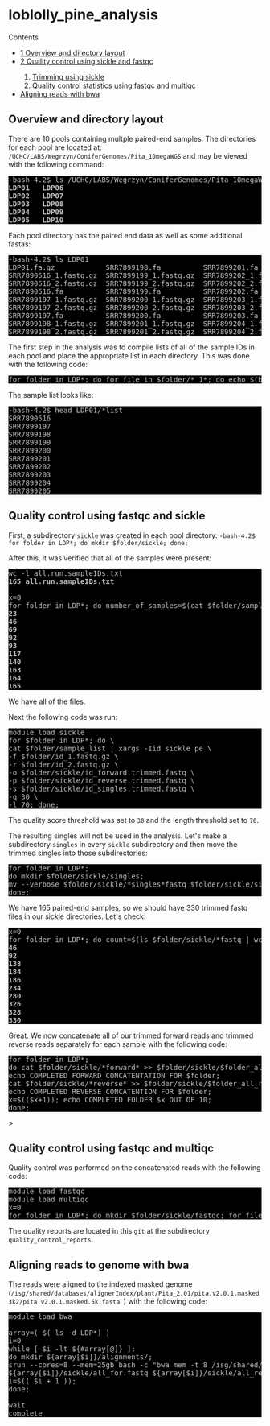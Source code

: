 # loblolly_pine_analysis


<div id="toc_container">
<p class="toc_title">Contents</p>
<ul class="toc_list">
<li><a href="#First_Point_Header">1 Overview and directory layout</>
<li><a href="#Second_Point_Header">2 Quality control using sickle and fastqc</a></li>
	<ol><li><a href="#sickle">Trimming using sickle</a></li>
		<li><a href="#fastqc">Quality control statistics using fastqc and multiqc</a></li></ol>
	<li><a href="#bwa">Aligning reads with bwa</a></li>
</ul>
  
  
<h2 id="First_Point_Header">Overview and directory layout</h2>

There are 10 pools containing multple paired-end samples. The directories for each pool are located at: `/UCHC/LABS/Wegrzyn/ConiferGenomes/Pita_10megaWGS` and may be viewed with the following command:

<pre style="color: silver; background: black;">-bash-4.2$ ls /UCHC/LABS/Wegrzyn/ConiferGenomes/Pita_10megaWGS/
<strong>LDP01   LDP06
LDP02   LDP07
LDP03   LDP08
LDP04   LDP09
LDP05   LDP10</strong></pre>

Each pool directory has the paired end data as well as some additional fastas:

<pre style="color: silver; background: black;">-bash-4.2$ ls LDP01
LDP01.fa.gz            SRR7899198.fa          SRR7899201.fa          SRR7899204.fa          SRR7899207.fa          SRR7899210.fa          SRR7899213.fa          SRR7899216.fa
SRR7890516_1.fastq.gz  SRR7899199_1.fastq.gz  SRR7899202_1.fastq.gz  SRR7899205_1.fastq.gz  SRR7899208_1.fastq.gz  SRR7899211_1.fastq.gz  SRR7899214_1.fastq.gz  SRR7899217_1.fastq.gz
SRR7890516_2.fastq.gz  SRR7899199_2.fastq.gz  SRR7899202_2.fastq.gz  SRR7899205_2.fastq.gz  SRR7899208_2.fastq.gz  SRR7899211_2.fastq.gz  SRR7899214_2.fastq.gz  SRR7899217_2.fastq.gz
SRR7890516.fa          SRR7899199.fa          SRR7899202.fa          SRR7899205.fa          SRR7899208.fa          SRR7899211.fa          SRR7899214.fa          SRR7899217.fa
SRR7899197_1.fastq.gz  SRR7899200_1.fastq.gz  SRR7899203_1.fastq.gz  SRR7899206_1.fastq.gz  SRR7899209_1.fastq.gz  SRR7899212_1.fastq.gz  SRR7899215_1.fastq.gz  SRR7899218_1.fastq.gz
SRR7899197_2.fastq.gz  SRR7899200_2.fastq.gz  SRR7899203_2.fastq.gz  SRR7899206_2.fastq.gz  SRR7899209_2.fastq.gz  SRR7899212_2.fastq.gz  SRR7899215_2.fastq.gz  SRR7899218_2.fastq.gz
SRR7899197.fa          SRR7899200.fa          SRR7899203.fa          SRR7899206.fa          SRR7899209.fa          SRR7899212.fa          SRR7899215.fa          SRR7899218.fa
SRR7899198_1.fastq.gz  SRR7899201_1.fastq.gz  SRR7899204_1.fastq.gz  SRR7899207_1.fastq.gz  SRR7899210_1.fastq.gz  SRR7899213_1.fastq.gz  SRR7899216_1.fastq.gz
SRR7899198_2.fastq.gz  SRR7899201_2.fastq.gz  SRR7899204_2.fastq.gz  SRR7899207_2.fastq.gz  SRR7899210_2.fastq.gz  SRR7899213_2.fastq.gz  SRR7899216_2.fastq.gz</strong></pre>

The first step in the analysis was to compile lists of all of the sample IDs in each pool and place the appropriate list in each directory. This was done with the following code:

<pre style="color: silver; background: black;">for folder in LDP*; do for file in $folder/*_1*; do echo $(basename $file _1.fastq.gz) >> $folder/sample_list; done; done;</pre>

The sample list looks like:
<pre style="color: silver; background: black;">
-bash-4.2$ head LDP01/*list
SRR7890516
SRR7899197
SRR7899198
SRR7899199
SRR7899200
SRR7899201
SRR7899202
SRR7899203
SRR7899204
SRR7899205</pre>

<h2 id="Second_Point_Header">Quality control using fastqc and sickle</h2>

First, a subdirectory `sickle` was created in each pool directory: `-bash-4.2$ for folder in LDP*; do mkdir $folder/sickle; done;`

After this, it was verified that all of the samples were present:

<pre style="color: silver; background: black;">wc -l all.run.sampleIDs.txt 
<strong>165 all.run.sampleIDs.txt</strong>

x=0
for folder in LDP*; do number_of_samples=$(cat $folder/sample_list | wc -l); ((x=x + number_of_samples)); echo $x; done;
<strong>23
46
69
92
93
117
140
163
164
165</strong></pre>

We have all of the files.

Next the following code was run:
<pre style="color: silver; background: black;">module load sickle
for $folder in LDP*; do \
cat $folder/sample_list | xargs -Iid sickle pe \
-f $folder/id_1.fastq.gz \
-r $folder/id_2.fastq.gz \
-o $folder/sickle/id_forward.trimmed.fastq \
-p $folder/sickle/id_reverse.trimmed.fastq \
-s $folder/sickle/id_singles.trimmed.fastq \
-q 30 \
-l 70; done;</pre>

The quality score threshold was set to `30` and the length threshold set to `70`.

The resulting singles will not be used in the analysis. Let's make a subdirectory `singles` in every `sickle` subdirectory and then move the trimmed singles into those subdirectories:
<pre style="color: silver; background: black;">
for folder in LDP*; 
do mkdir $folder/sickle/singles;
mv --verbose $folder/sickle/*singles*fastq $folder/sickle/singles;
done;</pre>

We have 165 paired-end samples, so we should have 330 trimmed fastq files in our sickle directories. Let's check:

<pre style="color: silver; background: black;">x=0
for folder in LDP*; do count=$(ls $folder/sickle/*fastq | wc -l); x=$((x+count)); echo $x; done;
<strong>46
92
138
184
186
234
280
326
328
330</strong></pre>

Great. We now concatenate all of our trimmed forward reads and trimmed reverse reads separately for each sample with the following code:

<pre style="color: silver; background: black;">
for folder in LDP*; 
do cat $folder/sickle/*forward* >> $folder/sickle/$folder_all_for.fastq; 
echo COMPLETED FORWARD CONCATENTATION FOR $folder; 
cat $folder/sickle/*reverse* >> $folder/sickle/$folder_all_rev.fastq; 
echo COMPLETED REVERSE CONCATENTION FOR $folder; 
x=$(($x+1)); echo COMPLETED FOLDER $x OUT OF 10; 
done;</pre>>


<h2 id="fastqc">Quality control using fastqc and multiqc</h2>

Quality control was performed on the concatenated reads with the following code:

<pre style="color: silver; background: black;">
module load fastqc
module load multiqc
x=0
for folder in LDP*; do mkdir $folder/sickle/fastqc; for file in $folder/sickle/*fastq; do fastqc $file --outdir=$folder/sickle/fastqc; mkdir $folder/sickle/multiqc; multiqc -f $folder/sickle/fastqc/ -o $folder/sickle/multiqc/;  done; x=$((x+1)); echo FASTQC PROCESSED FOLDER $X OUT OF 10; done;</pre>

The quality reports are located in this `git` at the subdirectory `quality_control_reports`.

<h2 id="bwa">Aligning reads to genome with bwa</h2>

The reads were aligned to the indexed masked genome (`/isg/shared/databases/alignerIndex/plant/Pita_2.01/pita.v2.0.1.masked3k2/pita.v2.0.1.masked.5k.fasta `) with the following code:

<pre style="color: silver; background: black;">
module load bwa

array=( $( ls -d LDP*) )
i=0
while [ $i -lt ${#array[@]} ];
do mkdir ${array[$i]}/alignments/;
srun --cores=8 --mem=25gb bash -c "bwa mem -t 8 /isg/shared/databases/alignerIndex/plant/Pita_2.01/pita.v2.0.1.masked3k2/pita.v2.0.1.masked.5k.fasta \
${array[$i]}/sickle/all_for.fastq ${array[$i]}/sickle/all_rev.fastq >> ${array[$i]}/alignments/${array[$i]}.aligned.sam" &
i=$(( $i + 1 ));
done;

wait
complete
</pre>
